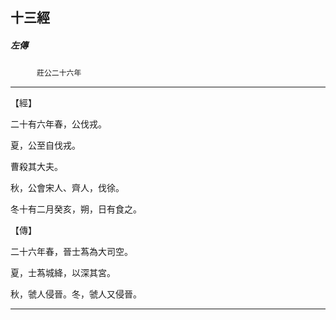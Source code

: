 

## 十三經

##### 左傳
　　　`莊公二十六年`

* * *

【經】

二十有六年春，公伐戎。

夏，公至自伐戎。

曹殺其大夫。

秋，公會宋人、齊人，伐徐。

冬十有二月癸亥，朔，日有食之。

【傳】

二十六年春，晉士蒍為大司空。

夏，士蒍城絳，以深其宮。

秋，虢人侵晉。冬，虢人又侵晉。

* * *

